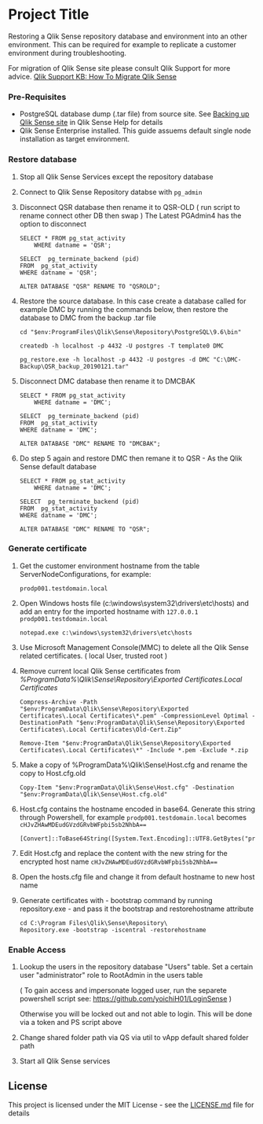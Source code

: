 # Project Title

Restoring a Qlik Sense repository database and environment into an other environment. This can be required for example to replicate a customer environment during troubleshooting.

For migration of Qlik Sense site please consult Qlik Support for more advice.
[Qlik Support KB: How To Migrate Qlik Sense](https://support.qlik.com/apex/QS_CoveoSearch#q=how%20to%20migrate%20qlik%20sense&t=Knowledge&sort=relevancy)

### Pre-Requisites

- PostgreSQL database dump (.tar file) from source site. See [Backing up Qlik Sense site](https://help.qlik.com/en-US/sense/February2019/Subsystems/PlanningQlikSenseDeployments/Content/Sense_Deployment/Backing-up-a-site.htm) in Qlik Sense Help for details
- Qlik Sense Enterprise installed. This guide assuems default single node installation as target environment. 

### Restore database

1. Stop all Qlik Sense Services except the repository database

1. Connect to Qlik Sense Repository databse with `pg_admin`

1. Disconnect QSR database then rename it to QSR-OLD ( run script to rename connect other DB then swap ) The Latest PGAdmin4 has the option to disconnect

    ```
    SELECT * FROM pg_stat_activity 
        WHERE datname = 'QSR';

    SELECT  pg_terminate_backend (pid)
    FROM  pg_stat_activity
    WHERE datname = 'QSR';

    ALTER DATABASE "QSR" RENAME TO "QSROLD";
    ```

1. Restore the source database. In this case create a database called for example DMC by running the commands below, then restore the database to DMC from the backup .tar file

    ```
    cd "$env:ProgramFiles\Qlik\Sense\Repository\PostgreSQL\9.6\bin"
    
    createdb -h localhost -p 4432 -U postgres -T template0 DMC
    
    pg_restore.exe -h localhost -p 4432 -U postgres -d DMC "C:\DMC-Backup\QSR_backup_20190121.tar"
    ```

1. Disconnect DMC database then rename it to DMCBAK

    ```
    SELECT * FROM pg_stat_activity 
        WHERE datname = 'DMC';

    SELECT  pg_terminate_backend (pid)
    FROM  pg_stat_activity
    WHERE datname = 'DMC';

    ALTER DATABASE "DMC" RENAME TO "DMCBAK";
    ```

1. Do step 5 again and restore DMC then remane it to QSR - As the Qlik Sense default database

    ```
    SELECT * FROM pg_stat_activity 
        WHERE datname = 'DMC';

    SELECT  pg_terminate_backend (pid)
    FROM  pg_stat_activity
    WHERE datname = 'DMC';

    ALTER DATABASE "DMC" RENAME TO "QSR";
    ```

### Generate certificate

1. Get the customer environment hostname from the table ServerNodeConfigurations, for example:

    ```
    prodp001.testdomain.local
    ```

1. Open Windows hosts file (c:\windows\system32\drivers\etc\hosts) and add an entry for the imported hostname with `127.0.0.1 prodp001.testdomain.local`

    ```
    notepad.exe c:\windows\system32\drivers\etc\hosts
    ```

1. Use Microsoft Management Console(MMC) to delete all the Qlik Sense related certificates. ( local User, trusted root )

1. Remove current local Qlik Sense certificates from *%ProgramData%\Qlik\Sense\Repository\Exported Certificates\.Local Certificates*

    ```
    Compress-Archive -Path "$env:ProgramData\Qlik\Sense\Repository\Exported Certificates\.Local Certificates\*.pem" -CompressionLevel Optimal -DestinationPath "$env:ProgramData\Qlik\Sense\Repository\Exported Certificates\.Local Certificates\Old-Cert.Zip"

    Remove-Item "$env:ProgramData\Qlik\Sense\Repository\Exported Certificates\.Local Certificates\*" -Include *.pem -Exclude *.zip
    ```

1. Make a copy of %ProgramData%\Qlik\Sense\Host.cfg and rename the copy to Host.cfg.old

    ```
    Copy-Item "$env:ProgramData\Qlik\Sense\Host.cfg" -Destination "$env:ProgramData\Qlik\Sense\Host.cfg.old"
    ```

1. Host.cfg contains the hostname encoded in base64. Generate this string through Powershell, for example `prodp001.testdomain.local` becomes 
`cHJvZHAwMDEudGVzdGRvbWFpbi5sb2NhbA==`
    ```
    [Convert]::ToBase64String([System.Text.Encoding]::UTF8.GetBytes("prodp001.testdomain.local"))
    ```

1. Edit Host.cfg and replace the content with the new string for the encrypted host name `cHJvZHAwMDEudGVzdGRvbWFpbi5sb2NhbA==`

1. Open the hosts.cfg file and change it from default hostname to new host name

1. Generate certificates with - bootstrap command by running repository.exe - and pass it the bootstrap and restorehostname attribute

    ```
    cd C:\Program Files\Qlik\Sense\Repository\
    Repository.exe -bootstrap -iscentral -restorehostname
    ```
### Enable Access

1. Lookup the users in the repository database "Users" table.  Set a certain user "administrator"  role to RootAdmin in the users table

    ( To gain access and impersonate logged user, run the separete powershell script see: https://github.com/yoichiH01/LoginSense ) 

    Otherwise you will be locked out and not able to login. This will be done via a token and PS script above

1. Change shared folder path via QS via util to vApp default shared folder path

1. Start all Qlik Sense services 


## License

This project is licensed under the MIT License - see the [LICENSE.md](LICENSE.md) file for details


